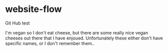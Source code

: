 # website-flow
Git Hub test

I'm vegan so I don't eat cheese, but there are some really nice vegan cheeses out there that I have enjoued. Unfortunately these either don't have specific names, or I don't remember them..